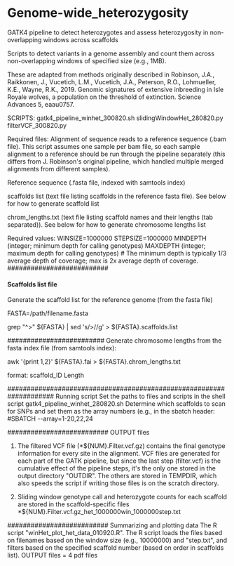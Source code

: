 # Genome-wide_heterozygosity
GATK4 pipeline to detect heterozygotes and assess heterozygosity in non-overlapping windows across scaffolds

Scripts to detect variants in a genome assembly and count them across non-overlapping windows of specified size (e.g., 1MB).

These are adapted from methods originally described in Robinson, J.A., Raikkonen, J., Vucetich, L.M., Vucetich, J.A., Peterson, R.O., Lohmueller, K.E., Wayne, R.K., 2019. Genomic signatures of extensive inbreeding in Isle Royale wolves, a population on the threshold of extinction. Science Advances 5, eaau0757.

SCRIPTS:
gatk4_pipeline_winhet_300820.sh
slidingWindowHet_280820.py
filterVCF_300820.py

Required files:
Alignment of sequence reads to a reference sequence (.bam file). This script assumes one sample per bam file, so each sample alignment to a reference should be run through the pipeline separately (this differs from J. Robinson's original pipeline, which handled multiple merged alignments from different samples). 

Reference sequence (.fasta file, indexed with samtools index)

scaffolds list (text file listing scaffolds in the reference fasta file). See below for how to generate scaffold list

chrom_lengths.txt (text file listing scaffold names and their lengths (tab separated)). See below for how to generate chromosome lengths list


Required values:
WINSIZE=1000000
STEPSIZE=1000000
MINDEPTH (integer; minimum depth for calling genotypes)
MAXDEPTH (integer; maximum depth for calling genotypes)
	# The minimum depth is typically 1/3 average depth of coverage; max is 2x average depth of coverage. 
##########################
#### Scaffolds list file ####
Generate the scaffold list for the reference genome (from the fasta file)

FASTA=/path/filename.fasta

grep "^>" ${FASTA} | sed 's/>//g' > ${FASTA}.scaffolds.list 

#########################
Generate chromosome lengths from the fasta index file (from samtools index):

awk '{print $1,$2}' ${FASTA}.fai > ${FASTA}.chrom_lengths.txt

  format:
  scaffold_ID Length

####################################################################
Running script
Set the paths to files and scripts in the shell script gatk4_pipeline_winhet_280820.sh
Determine which scaffolds to scan for SNPs and set them as the array numbers (e.g., in the sbatch header: #SBATCH --array=1-20,22,24

##########################
OUTPUT files
1) The filtered VCF file (*${NUM}.Filter.vcf.gz) contains the final genotype information for every site in the alignment. VCF files are generated for each part of the GATK pipeline, but since the last step (filter.vcf) is the cumulative effect of the pipeline steps, it's the only one stored in the output directory "OUTDIR". The others are stored in TEMPDIR, which also speeds the script if writing those files is on the scratch directory. 

2) Sliding window genotype call and heterozygote counts for each scaffold are stored in the scaffold-specific files *${NUM}.Filter.vcf.gz_het_1000000win_1000000step.txt

##########################
Summarizing and plotting data
The R script "winHet_plot_het_data_010920.R". 
The R script loads the files based on filenames based on the window size (e.g., 10000000) and "step.txt", and filters based on the specified scaffold number (based on order in scaffolds list). 
OUTPUT files = 4 pdf files

